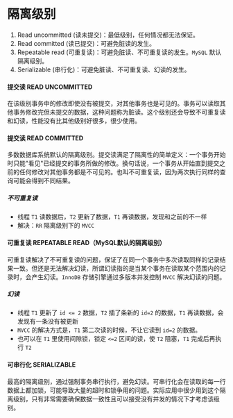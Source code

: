 # 隔离级别

1. Read uncommitted (读未提交)：最低级别，任何情况都无法保证。
2. Read committed (读已提交)：可避免脏读的发生。
3. Repeatable read (可重复读)：可避免脏读、不可重复读的发生。`MySQL` 默认隔离级别。
4. Serializable (串行化)：可避免脏读、不可重复读、幻读的发生。



#### 提交读 READ UNCOMMITTED

在该级别事务中的修改即使没有被提交，对其他事务也是可见的。事务可以读取其他事务修改完但未提交的数据，这种问题称为脏读。这个级别还会导致不可重复读和幻读，性能没有比其他级别好很多，很少使用。



#### 提交读 READ COMMITTED

多数数据库系统默认的隔离级别。提交读满足了隔离性的简单定义：一个事务开始时只能"看见"已经提交的事务所做的修改。换句话说，一个事务从开始直到提交之前的任何修改对其他事务都是不可见的。也叫不可重复读，因为两次执行同样的查询可能会得到不同结果。

##### 不可重复读
- 线程 `T1` 读数据后，`T2` 更新了数据，`T1` 再读数据，发现和之前的不一样
- 解决：`RR` 隔离级别下的 `MVCC`



#### 可重复读 REPEATABLE READ（MySQL默认的隔离级别）

可重复读解决了不可重复读的问题，保证了在同一个事务中多次读取同样的记录结果一致。但还是无法解决幻读，所谓幻读指的是当某个事务在读取某个范围内的记录时，会产生幻读。`InnoDB` 存储引擎通过多版本并发控制 `MVCC` 解决幻读的问题。
##### 幻读

- 线程 `T1` 更新了 `id <= 2` 数据，`T2` 插了条新的 `id=2` 的数据，`T1` 再读数据，会发现有一条没有被更新
- `MVCC` 的解决方式是，`T1` 第二次读的时候，不让它读到 `id=2` 的数据。
- 也可以在 `T1` 里使用间隙锁，锁定 `<=2` 区间的读，使 `T2` 阻塞，`T1` 完成后再执行 `T2`



#### 可串行化 SERIALIZABLE

最高的隔离级别，通过强制事务串行执行，避免幻读。可串行化会在读取的每一行数据上都加锁，可能导致大量的超时和锁争用的问题。实际应用中很少用到这个隔离级别，只有非常需要确保数据一致性且可以接受没有并发的情况下才考虑该级别。












